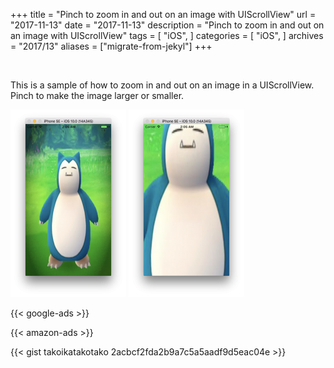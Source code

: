 +++
title = "Pinch to zoom in and out on an image with UIScrollView"
url = "2017-11-13"
date = "2017-11-13"
description = "Pinch to zoom in and out on an image with UIScrollView"
tags = [
    "iOS",
]
categories = [
    "iOS",
]
archives = "2017/13"
aliases = ["migrate-from-jekyl"]
+++

<br>

This is a sample of how to zoom in and out on an image in a UIScrollView.  
Pinch to make the image larger or smaller.  

![alt](1.png)
![alt](2.png)

<!-- Google Ads -->
{{< google-ads >}}

<!-- Amazon Ads -->
{{< amazon-ads >}}

{{< gist takoikatakotako 2acbcf2fda2b9a7c5a5aadf9d5eac04e >}}
